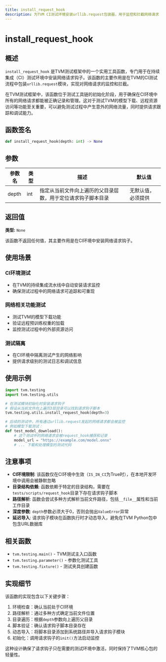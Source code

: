 ```yaml
---
title: install_request_hook
description: 为TVM CI测试环境安装urllib.request包装器，用于监控和拦截网络请求
---
```


# install_request_hook

## 概述

`install_request_hook` 是TVM测试框架中的一个实用工具函数，专门用于在持续集成（CI）测试环境中安装网络请求钩子。该函数的主要作用是在TVM的CI测试流程中包装`urllib.request`模块，实现对网络请求的监控和拦截。

在TVM测试框架中，该函数位于测试工具链的初始化阶段，用于确保在CI环境中所有的网络请求都能被正确记录和管理。这对于测试TVM的模型下载、远程资源访问等功能至关重要，可以避免测试过程中产生意外的网络流量，同时提供请求跟踪和调试能力。

## 函数签名

```python
def install_request_hook(depth: int) -> None
```

## 参数

| 参数名 | 类型 | 描述 | 默认值 |
|--------|------|------|--------|
| depth | int | 指定从当前文件向上遍历的父目录层数，用于定位请求钩子脚本目录 | 无默认值，必须提供 |

## 返回值

**类型:** `None`

该函数不返回任何值，其主要作用是在CI环境中安装网络请求钩子。

## 使用场景

### CI环境测试
- 在TVM的持续集成流水线中自动安装请求监控
- 确保测试过程中的网络请求可追踪和可重现

### 网络相关功能测试
- 测试TVM的模型下载功能
- 验证远程预训练权重的加载
- 监控测试过程中的外部资源访问

### 测试隔离
- 在CI环境中隔离测试产生的网络影响
- 提供请求级别的测试日志和调试信息

## 使用示例

```python
import tvm.testing
import tvm.testing.utils

# 在测试模块初始化时安装请求钩子
# 假设从当前文件向上遍历3层目录可以找到请求钩子脚本
tvm.testing.utils.install_request_hook(depth=3)

# 后续的测试中，所有通过urllib.request发起的网络请求都会被监控
# 例如模型下载测试：
def test_model_download():
    # 这个测试中的网络请求会被request_hook捕获和记录
    model_url = "https://example.com/model.onnx"
    # ... 下载和处理模型的测试代码
```

## 注意事项

- **CI环境限制**: 该函数仅在CI环境中生效（`IS_IN_CI`为True时），在本地开发环境中调用会被静默忽略
- **目录结构依赖**: 函数依赖于特定的目录结构，需要在`tests/scripts/request_hook`目录下存在请求钩子脚本
- **路径解析**: 函数会尝试多种方式解析当前文件路径，包括`__file__`属性和当前工作目录
- **深度参数**: `depth`参数必须大于0，否则会抛出`ValueError`异常
- **延迟导入**: 请求钩子模块在函数执行时才动态导入，避免在TVM Python包中包含URL数据库

## 相关函数

- `tvm.testing.main()` - TVM测试主入口函数
- `tvm.testing.parameter()` - 参数化测试工具
- `tvm.testing.fixture()` - 测试夹具创建函数

## 实现细节

该函数的实现包含以下关键步骤：
1. 环境检查：确认当前处于CI环境
2. 路径解析：通过多种方式确定当前文件位置
3. 目录遍历：根据`depth`参数向上遍历父目录
4. 脚本验证：确认请求钩子脚本目录存在
5. 动态导入：将脚本目录添加到系统路径并导入请求钩子模块
6. 初始化：调用请求钩子的`init()`方法启动监控

这种设计确保了请求钩子只在需要的测试环境中激活，同时保持了TVM核心包的轻量性。